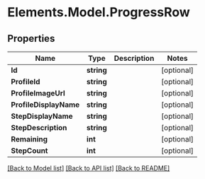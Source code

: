 # Elements.Model.ProgressRow

## Properties

Name | Type | Description | Notes
------------ | ------------- | ------------- | -------------
**Id** | **string** |  | [optional] 
**ProfileId** | **string** |  | [optional] 
**ProfileImageUrl** | **string** |  | [optional] 
**ProfileDisplayName** | **string** |  | [optional] 
**StepDisplayName** | **string** |  | [optional] 
**StepDescription** | **string** |  | [optional] 
**Remaining** | **int** |  | [optional] 
**StepCount** | **int** |  | [optional] 

[[Back to Model list]](../README.md#documentation-for-models) [[Back to API list]](../README.md#documentation-for-api-endpoints) [[Back to README]](../README.md)

